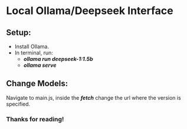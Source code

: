 # Local Ollama/Deepseek Interface

## Setup:
+ Install Ollama.
+ In terminal, run:
  + ***ollama run deepseek-1:1.5b***
  + ***ollama serve***

## Change Models:
Navigate to main.js, inside the ***fetch*** change the url where the version is specified.

### Thanks for reading!